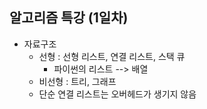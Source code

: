 ## 알고리즘 특강 (1일차)

* 자료구조
  * 선형 : 선형 리스트, 연결 리스트, 스택 큐
    * 파이썬의 리스트 --> 배열
  * 비선형 : 트리, 그래프
  * 단순 연결 리스트는 오버헤드가 생기지 않음